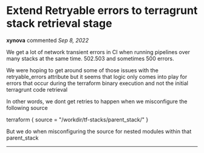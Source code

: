 # Extend Retryable errors to terragrunt stack retrieval stage

**xynova** commented *Sep 8, 2022*

We get a lot of network transient errors in CI when running pipelines over many stacks at the same time. 502.503 and sometimes 500 errors. 

We were hoping to get around some of those issues with the retryable_errors attribute but it seems that logic only comes into play for errors that occur during the terraform binary execution and not the initial terragrunt code retrieval 

In other words, we dont get retries to happen when we misconfigure the following source

terraform {
  source = "/workdir/tf-stacks/parent_stack/"
}

But we do when misconfiguring the source for nested modules within that parent_stack
<br />
***


